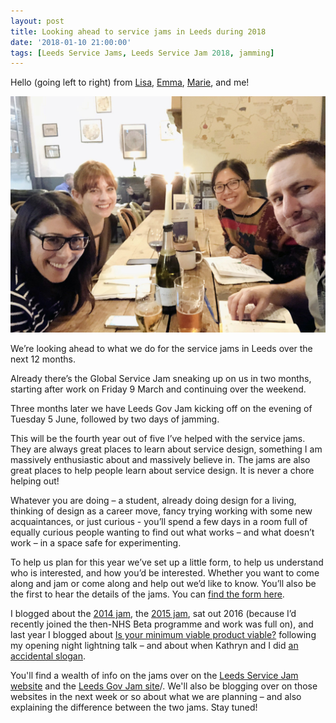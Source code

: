 ```yaml
---
layout: post
title: Looking ahead to service jams in Leeds during 2018
date: '2018-01-10 21:00:00'
tags: [Leeds Service Jams, Leeds Service Jam 2018, jamming]
---
```

Hello (going left to right) from [Lisa](https://twitter.com/lisajjeffery), [Emma](https://twitter.com/em606), [Marie](https://twitter.com/mariecheungsays), and me!

![](/assets/2018-jam-planning.jpg)

We’re looking ahead to what we do for the service jams in Leeds over the next 12 months.

Already there’s the Global Service Jam sneaking up on us in two months, starting after work on Friday 9 March and continuing over the weekend.

Three months later we have Leeds Gov Jam kicking off on the evening of Tuesday 5 June, followed by two days of jamming.

This will be the fourth year out of five I’ve helped with the service jams. They are always great places to learn about service design, something I am massively enthusiastic about and massively believe in. The jams are also great places to help people learn about service design. It is never a chore helping out!

Whatever you are doing – a student, already doing design for a living, thinking of design as a career move, fancy trying working with some new acquaintances, or just curious - you’ll spend a few days in a room full of equally curious people wanting to find out what works – and what doesn’t work – in a space safe for experimenting.

To help us plan for this year we’ve set up a little form, to help us understand who is interested, and how you’d be interested. Whether you want to come along and jam or come along and help out we’d like to know. You’ll also be the first to hear the details of the jams. You can [find the form here](https://goo.gl/forms/B9yvPQrt9WWBUt3D2).

I blogged about the [2014 jam](/leeds-govjam-2014/), the [2015 jam](/leeds-govjam-2015-in-just-three-points/), sat out 2016 (because I’d recently joined the then-NHS Beta programme and work was full on), and last year I blogged about [Is your minimum viable product viable?](/mvp-questions/) following my opening night lightning talk – and about when Kathryn and I did [an accidental slogan](/accidental-slogans-personas/).

You'll find a wealth of info on the jams over on the [Leeds Service Jam website](https://gsjleeds.wordpress.com) and the [Leeds Gov Jam site](www.leedsgovjam.com)/. We'll also be blogging over on those websites in the next week or so about what we are planning – and also explaining the difference between the two jams. Stay tuned!
